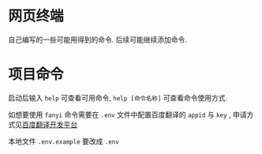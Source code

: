 # 网页终端

自己编写的一些可能用得到的命令. 后续可能继续添加命令.

# 项目命令

启动后输入 `help` 可查看可用命令, `help [命令名称]` 可查看命令使用方式.

如想要使用 `fanyi` 命令需要在 `.env` 文件中配置百度翻译的 `appid` 与 `key` , 申请方式见[百度翻译开发平台](https://api.fanyi.baidu.com/product/11)

本地文件 `.env.example` 要改成 `.env`
